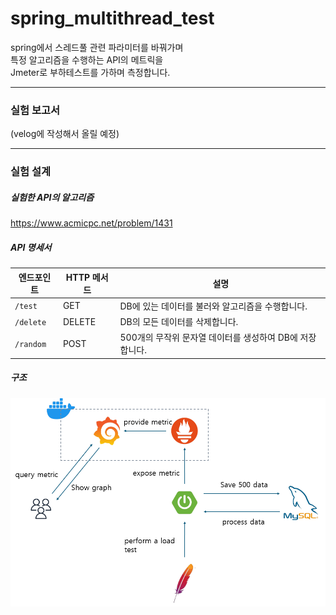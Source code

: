 # spring_multithread_test

spring에서 스레드풀 관련 파라미터를 바꿔가며  
특정 알고리즘을 수행하는 API의 메트릭을  
Jmeter로 부하테스트를 가하며 측정합니다.

---

### 실험 보고서
(velog에 작성해서 올릴 예정)

---

### 실험 설계

##### 실험한 API의 알고리즘
https://www.acmicpc.net/problem/1431

##### API 명세서

| **엔드포인트** | **HTTP 메서드** | **설명** |
|----------------|------------------|-----------|
| `/test`        | GET              | DB에 있는 데이터를 불러와 알고리즘을 수행합니다. |
| `/delete`      | DELETE           | DB의 모든 데이터를 삭제합니다. |
| `/random`      | POST             | 500개의 무작위 문자열 데이터를 생성하여 DB에 저장합니다. |

##### 구조

![](./presentation/testing.png)